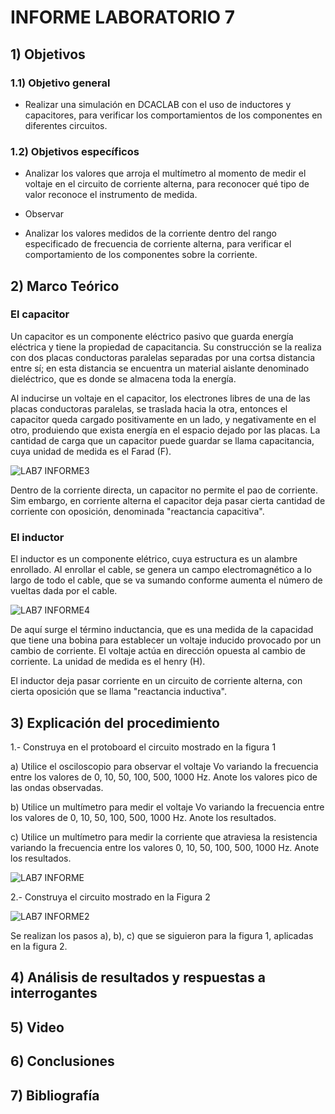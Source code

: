 # INFORME LABORATORIO 7

##  1) Objetivos

### 1.1) Objetivo general

- Realizar una simulación en DCACLAB con el uso de inductores y capacitores, para verificar los comportamientos de los componentes en diferentes circuitos.

### 1.2) Objetivos específicos

- Analizar los valores que arroja el multímetro al momento de medir el voltaje en el circuito de corriente alterna, para reconocer qué tipo de valor reconoce el instrumento de medida.

- Observar 

- Analizar los valores medidos de la corriente dentro del rango especificado de frecuencia de corriente alterna, para verificar el comportamiento de los componentes sobre la corriente.

## 2)  Marco Teórico

### El capacitor 

Un capacitor es un componente eléctrico pasivo que guarda energía eléctrica y tiene la propiedad de capacitancia. Su construcción se la realiza con dos placas conductoras paralelas separadas por una cortsa distancia entre sí; en esta distancia se encuentra un material aislante denominado dieléctrico, que es donde se almacena toda la energía.

Al inducirse un voltaje en el capacitor, los electrones libres de una de las placas conductoras paralelas, se traslada hacia la otra, entonces el capacitor queda cargado positivamente en un lado, y negativamente en el otro, produiendo que exista energía en el espacio dejado por las placas. La cantidad de carga que un capacitor puede guardar se llama capacitancia, cuya unidad de medida es el Farad (F).

![LAB7 INFORME3](https://user-images.githubusercontent.com/99141342/153509275-ccecd462-6d0c-4e72-ae3b-88d628916412.PNG)

Dentro de la corriente directa, un capacitor no permite el pao de corriente. Sim embargo, en corriente alterna el capacitor deja pasar cierta cantidad de corriente con oposición, denominada "reactancia capacitiva".

### El inductor

El inductor es un componente elétrico, cuya estructura es un alambre enrollado. Al enrollar el cable, se genera un campo electromagnético a lo largo de todo el cable, que se va sumando conforme aumenta el número de vueltas dada por el cable.

![LAB7 INFORME4](https://user-images.githubusercontent.com/99141342/153510985-49505a47-af75-4976-9f78-2ef947b07fc4.PNG)

De aquí surge el término inductancia, que es una medida de la capacidad que tiene una bobina para establecer un voltaje inducido provocado por un cambio de corriente. El voltaje actúa en dirección opuesta al cambio de corriente. La unidad de medida es el henry (H).

El inductor deja pasar corriente en un circuito de corriente alterna, con cierta oposición que se llama "reactancia inductiva".

## 3) Explicación del procedimiento

1.- Construya en el protoboard el circuito mostrado en la figura 1

a) Utilice el osciloscopio para observar el voltaje Vo variando la frecuencia entre los valores de 0, 10, 50, 100, 500, 1000 Hz. Anote los valores pico de las ondas observadas.

b) Utilice un multímetro para medir el voltaje Vo variando la frecuencia entre los valores de 0, 10, 50, 100, 500, 1000 Hz. Anote los resultados.

c) Utilice un multímetro para medir la corriente que atraviesa la resistencia variando la frecuencia entre los valores 0, 10, 50, 100, 500, 1000 Hz. Anote los resultados.


![LAB7 INFORME](https://user-images.githubusercontent.com/99141342/153498022-591d9476-2fdb-4dae-8255-f9aaa5460ec2.PNG)

2.- Construya el circuito mostrado en la Figura 2

![LAB7 INFORME2](https://user-images.githubusercontent.com/99141342/153503716-e67cef1e-30e7-4433-a367-b80b8fc4931f.PNG)

Se realizan los pasos a), b), c) que se siguieron para la figura 1, aplicadas en la figura 2.  


## 4) Análisis de resultados y respuestas a interrogantes



## 5)  Video



## 6) Conclusiones



## 7) Bibliografía



